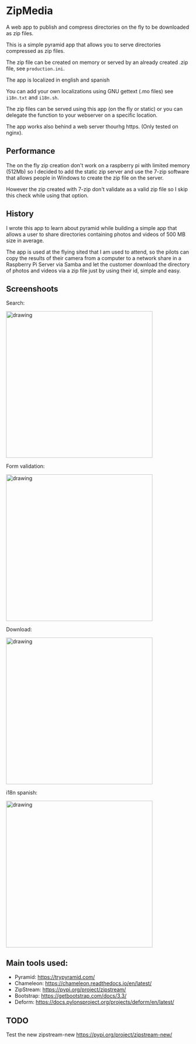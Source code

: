 # ZipMedia

A web app to publish and compress directories on the fly to be downloaded as zip files.

This is a simple pyramid app that allows you to serve directories compressed as zip files.

The zip file can be created on memory or served by an already created .zip file, see `production.ini`.

The app is localized in english and spanish

You can add your own localizations using GNU gettext (.mo files) see `i18n.txt` and `i18n.sh`.

The zip files can be served using this app (on the fly or static) or you can delegate the function to your webserver on a specific location.

The app works also behind a web server thourhg https. (Only tested on nginx).

## Performance

The on the fly zip creation don't work on a raspberry pi with limited memory (512Mb) so I decided to add the static zip server and use the 7-zip software that allows people in Windows to create the zip file on the server.

However the zip created with 7-zip don't validate as a valid zip file so I skip this check while using that option.

## History

I wrote this app to learn about pyramid while building a simple app that allows a user to share directories containing photos and videos of 500 MB size in average.

The app is used at the flying sited that I am used to attend, so the pilots can copy the results of their camera from a computer to a network share in a Raspberry Pi Server via Samba and let the customer download the directory of photos and videos via a zip file just by using their id, simple and easy.

## Screenshoots

Search:

<p><img src="doc/screenshoots/search.png" alt="drawing" width="400"/></p>

Form validation:

<p><img src="doc/screenshoots/error.png" alt="drawing" width="400"/></p>

Download:

<p><img src="doc/screenshoots/search.png" alt="drawing" width="400"/></p>

i18n spanish:

<p><img src="doc/screenshoots/search_es.png" alt="drawing" width="400"/></p>

## Main tools used:

- Pyramid: https://trypyramid.com/
- Chameleon: https://chameleon.readthedocs.io/en/latest/
- ZipStream: https://pypi.org/project/zipstream/
- Bootstrap: https://getbootstrap.com/docs/3.3/
- Deform: https://docs.pylonsproject.org/projects/deform/en/latest/

## TODO

Test the new zipstream-new https://pypi.org/project/zipstream-new/

